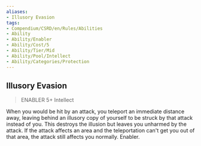 ```yaml
---
aliases:
- Illusory Evasion
tags:
- Compendium/CSRD/en/Rules/Abilities
- Ability
- Ability/Enabler
- Ability/Cost/5
- Ability/Tier/Mid
- Ability/Pool/Intellect
- Ability/Categories/Protection
---
```


  
## Illusory Evasion  
>ENABLER 5+  Intellect  
  
When you would be hit by an attack, you teleport an immediate distance away, leaving behind an illusory copy of yourself to be struck by that attack instead of you. This destroys the illusion but leaves you unharmed by the attack. If the attack affects an area and the teleportation can't get you out of that area, the attack still affects you normally. Enabler.